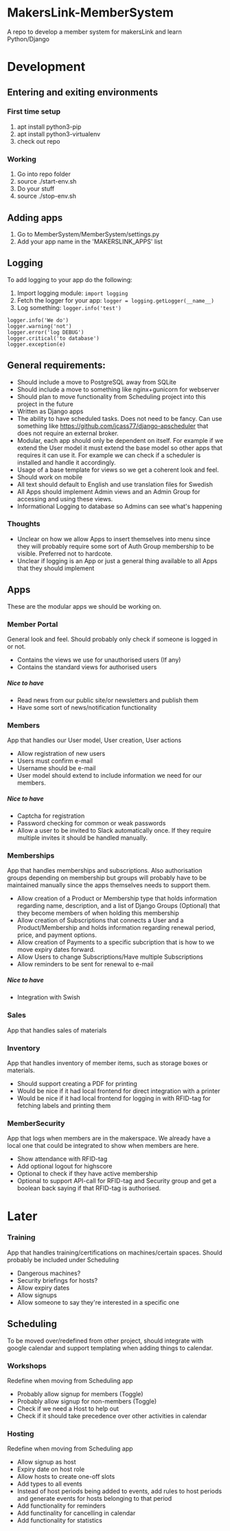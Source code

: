 # MakersLink-MemberSystem
A repo to develop a member system for makersLink and learn Python/Django

# Development
## Entering and exiting environments
### First time setup
1. apt install python3-pip
2. apt install python3-virtualenv 
3. check out repo
### Working
1. Go into repo folder
2. source ./start-env.sh
3. Do your stuff
4. source ./stop-env.sh
## Adding apps
1. Go to MemberSystem/MemberSystem/settings.py
2. Add your app name in the 'MAKERSLINK_APPS' list
## Logging
To add logging to your app do the following:
1. Import logging module: `import logging`
2. Fetch the logger for your app: `logger = logging.getLogger(__name__)`
3. Log something: `logger.info('test')`
   
```
logger.info('We do')
logger.warning('not')
logger.error('log DEBUG')
logger.critical('to database')
logger.exception(e)
```

## General requirements:
- Should include a move to PostgreSQL away from SQLite
- Should include a move to something like nginx+gunicorn for webserver
- Should plan to move functionality from Scheduling project into this project in the future
- Written as Django apps
- The ability to have scheduled tasks. Does not need to be fancy. Can use something like https://github.com/jcass77/django-apscheduler that does not require an external broker.
- Modular, each app should only be dependent on itself. For example if we extend the User model it must extend the base model so other apps that requires it can use it. For example we can check if a scheduler is installed and handle it accordingly.
- Usage of a base template for views so we get a coherent look and feel.
- Should work on mobile
- All text should default to English and use translation files for Swedish
- All Apps should implement Admin views and an Admin Group for accessing and using these views.
- Informational Logging to database so Admins can see what's happening

### Thoughts
- Unclear on how we allow Apps to insert themselves into menu since they will probably require some sort of Auth Group membership to be visible. Preferred not to hardcote.
- Unclear if logging is an App or just a general thing available to all Apps that they should implement
## Apps
These are the modular apps we should be working on.
### Member Portal
General look and feel. Should probably only check if someone is logged in or not.
- Contains the views we use for unauthorised users (If any)
- Contains the standard views for authorised users

##### Nice to have
- Read news from our public site/or newsletters and publish them
- Have some sort of news/notification functionality

### Members
App that handles our User model, User creation, User actions
- Allow registration of new users
- Users must confirm e-mail
- Username should be e-mail
- User model should extend to include information we need for our members.

##### Nice to have
- Captcha for registration
- Password checking for common or weak passwords
- Allow a user to be invited to Slack automatically once. If they require multiple invites it should be handled manually.

### Memberships
App that handles memberships and subscriptions. Also authorisation groups depending on membership but groups will probably have to be maintained manually since the apps themselves needs to support them.
- Allow creation of a Product or Membership type that holds information regarding name, description, and a list of Django Groups (Optional) that they become members of when holding this membership
- Allow creation of Subscriptions that connects a User and a Product/Membership and holds information regarding renewal period, price, and payment options.
- Allow creation of Payments to a specific subcription that is how to we move expiry dates forward.
- Allow Users to change Subscriptions/Have multiple Subscriptions
- Allow reminders to be sent for renewal to e-mail

##### Nice to have
- Integration with Swish

### Sales
App that handles sales of materials

### Inventory
App that handles inventory of member items, such as storage boxes or materials.
- Should support creating a PDF for printing
- Would be nice if it had local frontend for direct integration with a printer
- Would be nice if it had local frontend for logging in with RFID-tag for fetching labels and printing them

### MemberSecurity
App that logs when members are in the makerspace. We already have a local one that could be integrated to show when members are here.
- Show attendance with RFID-tag
- Add optional logout for highscore
- Optional to check if they have active membership
- Optional to support API-call for RFID-tag and Security group and get a boolean back saying if that RFID-tag is authorised.

# Later
### Training
App that handles training/certifications on machines/certain spaces. Should probably be included under Scheduling
- Dangerous machines?
- Security briefings for hosts?
- Allow expiry dates
- Allow signups
- Allow someone to say they're interested in a specific one

## Scheduling
To be moved over/redefined from other project, should integrate with google calendar and support templating when adding things to calendar.
### Workshops
Redefine when moving from Scheduling app
- Probably allow signup for members (Toggle)
- Probably allow signup for non-members (Toggle)
- Check if we need a Host to help out
- Check if it should take precedence over other activities in calendar

### Hosting
Redefine when moving from Scheduling app
- Allow signup as host
- Expiry date on host role
- Allow hosts to create one-off slots
- Add types to all events
- Instead of host periods being added to events, add rules to host periods and generate events for hosts belonging to that period
- Add functionality for reminders
- Add functinality for cancelling in calendar
- Add functionality for statistics


